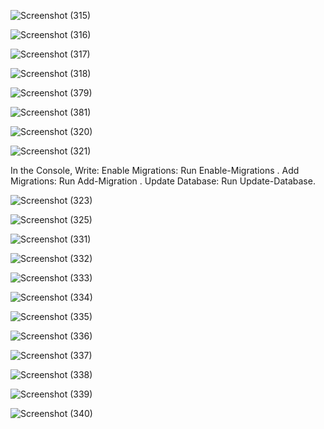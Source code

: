 ![Screenshot (315)](https://github.com/user-attachments/assets/290d5e33-9537-4997-84d7-786b3a7ec7bf)

![Screenshot (316)](https://github.com/user-attachments/assets/50b48135-0cf1-40da-af82-cb3cb380312c)

![Screenshot (317)](https://github.com/user-attachments/assets/d6fc5bbb-db8b-47f7-823c-70a8a476fb48)

![Screenshot (318)](https://github.com/user-attachments/assets/5c566b9e-f48e-4700-ac7a-aa119e6c245a)

![Screenshot (379)](https://github.com/user-attachments/assets/7cbc321a-e029-497d-a4a9-9b15345279bf)

![Screenshot (381)](https://github.com/user-attachments/assets/017890b2-d00b-4231-a022-58f532caa824)

![Screenshot (320)](https://github.com/user-attachments/assets/3d10bb5c-875f-448f-bf2a-ae63d4c2b5c7)

![Screenshot (321)](https://github.com/user-attachments/assets/8d8b8398-ebd5-4105-8028-ca606d250e45)

In the Console, Write:
Enable Migrations: Run Enable-Migrations .
Add Migrations: Run Add-Migration <MigrationName> .
Update Database: Run Update-Database.

![Screenshot (323)](https://github.com/user-attachments/assets/ce3d102e-93f0-4a9e-8451-7fe8b874eaf2)

![Screenshot (325)](https://github.com/user-attachments/assets/1434caa2-0b56-4304-adcd-623c2657c06f)

![Screenshot (331)](https://github.com/user-attachments/assets/84dcf511-6328-4ce0-b7e1-bcb77aaf0fa6)

![Screenshot (332)](https://github.com/user-attachments/assets/6b30e7d0-8476-4575-b870-f50a198d1301)

![Screenshot (333)](https://github.com/user-attachments/assets/ab4bd645-0987-4211-9765-1b81328a6f43)

![Screenshot (334)](https://github.com/user-attachments/assets/f249d7d5-3b95-4ee1-b75f-4fb3365d1da5)

![Screenshot (335)](https://github.com/user-attachments/assets/8dbf6eaf-0ff5-4142-9655-33a4b674a793)

![Screenshot (336)](https://github.com/user-attachments/assets/2153d232-2157-42f9-bb30-b285a0e55b9d)

![Screenshot (337)](https://github.com/user-attachments/assets/678afcfb-009a-45d9-8049-b859c289cdaa)

![Screenshot (338)](https://github.com/user-attachments/assets/56fec702-83e1-4cd6-806a-8cf19a49b230)

![Screenshot (339)](https://github.com/user-attachments/assets/b1b00a25-f981-4f78-9018-1e4d94e2d1fc)

![Screenshot (340)](https://github.com/user-attachments/assets/23589a2b-9448-4921-bed9-ef55995ca3d8)


